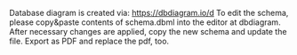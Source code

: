 Database diagram is created via: https://dbdiagram.io/d
To edit the schema, please copy&paste contents of schema.dbml into the editor at dbdiagram. After necessary changes are applied, copy the new schema and update the file. Export as PDF and replace the pdf, too.